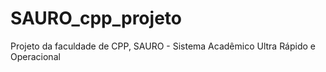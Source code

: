 # SAURO_cpp_projeto
Projeto da faculdade de CPP, SAURO - Sistema Acadêmico Ultra Rápido e Operacional 
